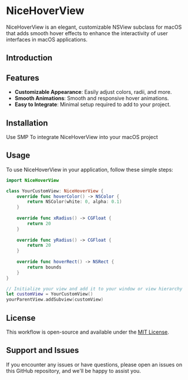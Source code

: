 # NiceHoverView

NiceHoverView is an elegant, customizable NSView subclass for macOS that adds smooth hover effects to enhance the interactivity of user interfaces in macOS applications.

## Introduction

## Features

- **Customizable Appearance**: Easily adjust colors, radii, and more.
- **Smooth Animations**: Smooth and responsive hover animations.
- **Easy to Integrate**: Minimal setup required to add to your project.

## Installation

Use SMP To integrate NiceHoverView into your macOS project

## Usage

To use NiceHoverView in your application, follow these simple steps:

```swift
import NiceHoverView

class YourCustomView: NiceHoverView {
    override func hoverColor() -> NSColor {
        return NSColor(white: 0, alpha: 0.1)
    }
    
    override func xRadius() -> CGFloat {
        return 20
    }
    
    override func yRadius() -> CGFloat {
        return 20
    }
    
    override func hoverRect() -> NSRect {
        return bounds
    }
}

// Initialize your view and add it to your window or view hierarchy
let customView = YourCustomView()
yourParentView.addSubview(customView)

```

## License

This workflow is open-source and available under the [MIT License](https://rem.mit-license.org/).

## Support and Issues

If you encounter any issues or have questions, please open an issues on this GitHub repository, and we'll be happy to assist you.
